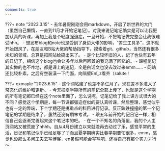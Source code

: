 ```yaml
---
comments: true
---
```


???+ note "2023.3.15"
    - 去年暑假刚刚会用markdown，开启了新世界的大门（虽然自己懒惰，一直到11月才开始记笔记）。对我来说记笔记确实是可以让我更加认真的听课，再加上我是个轻度强迫症，一旦开始，不把笔记做完整会让我很难受hhh。
    - 想发布blog和note也是受到了身边大佬的影响，“差生工具多”，这不就开始跟风了，在朋友和B站大佬的帮助指导下，摸索着git、github，当然还有很多未知的领域，总算是把网站给搞出来了。
    - 是个比较怀旧的人，记了也快有五年的日记了，相信这个blog也会让多年以后再回首的我充满了回忆的。
    - 课程笔记其实做的也不咋地，都是课上的速记，全是白话文也没去改过来emm......
    - 网站还比较朴素，之后有空装潢一下门面，向隔壁Enl_z看齐（salute！

???+ exmaple "2023.6.15"
    - 这个网站建了也差不多仨月了，现在差不多进入了常态化的维护和更新。
    - 今天把夏学期所有的笔记全部上传了，也就是这个学期的所有笔记都已经在这个note里面了，怎么说呢，记笔记给了我上课方式很大的不同？感觉这个学期是，每一节课都强迫症似的要认真听课，然后整理，感觉似乎也有一定的弊端，下个学期还是挑重点的科目进行记录。反正跌跌撞撞的第一个记笔记的学期是结束了，虽然还没有期末考试。
    - 跟五年前开始的记日记一样，相信自己会逐渐完善起来这个笔记本的吧。
    - 在一个不知名的角落里，我的个人主页网站又被荒废了hhhh，自从4月份建立以来就没再去动过了乐，感觉平常的生活，日记和笔记似乎已经足够了？而且夏学期确实比春学期要忙很多，emm，感觉也没那么多闲工夫去写博客，en暑假可能会写写吧，还得自己有那个实力才行～

<!-- <hr>
<span id="busuanzi_container_page_pv"><font size="3" color="grey">本文总阅读量<span id="busuanzi_value_page_pv"></span>次</font></span>
<br/> -->